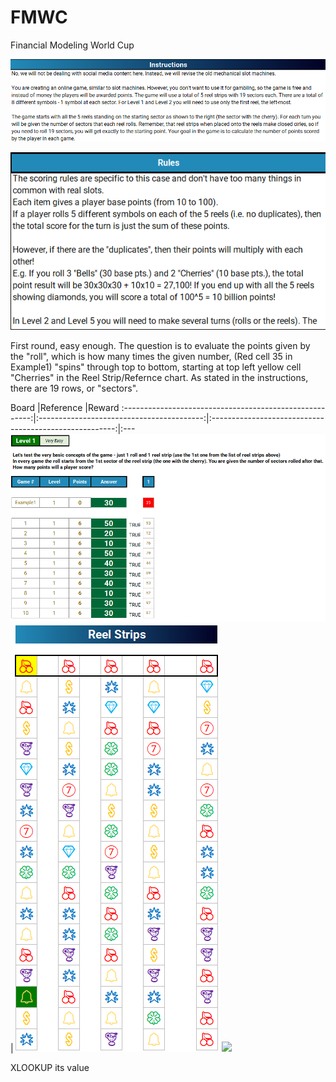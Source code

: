 # FMWC
Financial Modeling World Cup

![alt text](https://github.com/blanchardmike/FMWC/blob/main/Resources/FMWC_Instructions.png)


![alt text](https://github.com/blanchardmike/FMWC/blob/main/Resources/FMWC_Rules.png)

First round, easy enough. The question is to evaluate the points given by the "roll", which is how many times the given number, (Red cell 35 in Example1) "spins" through top to bottom, starting at top left yellow cell "Cherries" in the Reel Strip/Refernce chart. As stated in the instructions, there are 19 rows, or "sectors". 

Board                                                    |Reference                                   |Reward
:-------------------------------------------------------:|:-----------------------------------------:|:------------------------------------------------------:|:---
![](https://github.com/blanchardmike/FMWC/blob/main/Resources/FMWC_Q1.png?raw=true) |![](https://github.com/blanchardmike/FMWC/blob/main/Resources/FMWC_Reel.png) ![](|https://github.com/blanchardmike/FMWC/blob/main/Resources/FMWC_Reward.png)



XLOOKUP its value


